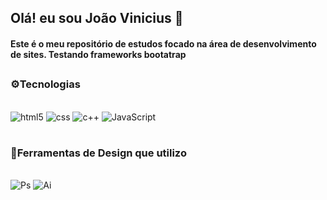 <br></br>
## Olá! eu sou João Vinicius 👋

 #### Este é o meu repositório de estudos focado na área de desenvolvimento de sites. Testando frameworks bootatrap


##



### ⚙️Tecnologias 

<div style = "display: inline_block"><br/>
    <img  aline= center alt="html5"src="https://img.shields.io/badge/HTML5-E34F26?style=for-the-badge&logo=html5&logoColor=white"/>
    <img aline= "center"  alt="css" src="https://img.shields.io/badge/CSS3-1572B6?style=for-the-badge&logo=css3&logoColor=white" />
    <img aline= "center"  alt="c++" src="https://img.shields.io/badge/C%2B%2B-00599C?style=for-the-badge&logo=c%2B%2B&logoColor=white" />
    <img aline= "center"  alt="JavaScript" src="https://img.shields.io/badge/JavaScript-323330?style=for-the-badge&logo=javascript&logoColor=F7DF1E" />
   

</div>

#

### 🎨Ferramentas de Design que utilizo 

<div style = "display: inline_block"><br/>
    <img  aline= center alt="Ps"src="https://aleen42.github.io/badges/src/photoshop.svg"/>
    <img aline ="center" alt="Ai" src= "https://aleen42.github.io/badges/src/illustrator.svg"/>

</div>




#


